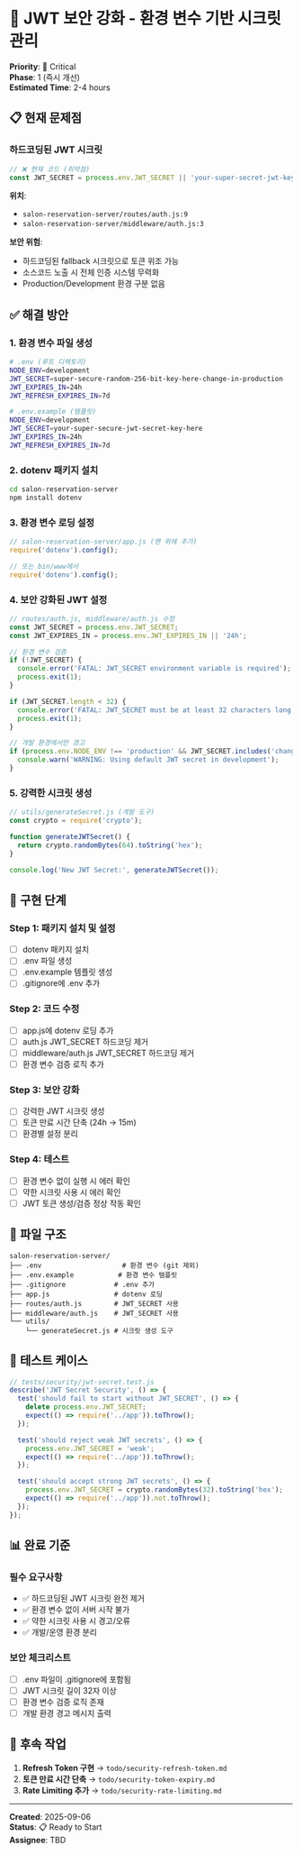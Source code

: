 # 🔐 JWT 보안 강화 - 환경 변수 기반 시크릿 관리

**Priority**: 🚨 Critical  
**Phase**: 1 (즉시 개선)  
**Estimated Time**: 2-4 hours  

## 📋 현재 문제점

### 하드코딩된 JWT 시크릿
```javascript
// ❌ 현재 코드 (취약점)
const JWT_SECRET = process.env.JWT_SECRET || 'your-super-secret-jwt-key';
```

**위치**:
- `salon-reservation-server/routes/auth.js:9`
- `salon-reservation-server/middleware/auth.js:3`

**보안 위험**:
- 하드코딩된 fallback 시크릿으로 토큰 위조 가능
- 소스코드 노출 시 전체 인증 시스템 무력화
- Production/Development 환경 구분 없음

## ✅ 해결 방안

### 1. 환경 변수 파일 생성

```bash
# .env (루트 디렉토리)
NODE_ENV=development
JWT_SECRET=super-secure-random-256-bit-key-here-change-in-production
JWT_EXPIRES_IN=24h
JWT_REFRESH_EXPIRES_IN=7d

# .env.example (템플릿)
NODE_ENV=development
JWT_SECRET=your-super-secure-jwt-secret-key-here
JWT_EXPIRES_IN=24h
JWT_REFRESH_EXPIRES_IN=7d
```

### 2. dotenv 패키지 설치
```bash
cd salon-reservation-server
npm install dotenv
```

### 3. 환경 변수 로딩 설정

```javascript
// salon-reservation-server/app.js (맨 위에 추가)
require('dotenv').config();

// 또는 bin/www에서
require('dotenv').config();
```

### 4. 보안 강화된 JWT 설정

```javascript
// routes/auth.js, middleware/auth.js 수정
const JWT_SECRET = process.env.JWT_SECRET;
const JWT_EXPIRES_IN = process.env.JWT_EXPIRES_IN || '24h';

// 환경 변수 검증
if (!JWT_SECRET) {
  console.error('FATAL: JWT_SECRET environment variable is required');
  process.exit(1);
}

if (JWT_SECRET.length < 32) {
  console.error('FATAL: JWT_SECRET must be at least 32 characters long');
  process.exit(1);
}

// 개발 환경에서만 경고
if (process.env.NODE_ENV !== 'production' && JWT_SECRET.includes('change-in-production')) {
  console.warn('WARNING: Using default JWT secret in development');
}
```

### 5. 강력한 시크릿 생성

```javascript
// utils/generateSecret.js (개발 도구)
const crypto = require('crypto');

function generateJWTSecret() {
  return crypto.randomBytes(64).toString('hex');
}

console.log('New JWT Secret:', generateJWTSecret());
```

## 🔧 구현 단계

### Step 1: 패키지 설치 및 설정
- [ ] dotenv 패키지 설치
- [ ] .env 파일 생성
- [ ] .env.example 템플릿 생성
- [ ] .gitignore에 .env 추가

### Step 2: 코드 수정
- [ ] app.js에 dotenv 로딩 추가
- [ ] auth.js JWT_SECRET 하드코딩 제거
- [ ] middleware/auth.js JWT_SECRET 하드코딩 제거
- [ ] 환경 변수 검증 로직 추가

### Step 3: 보안 강화
- [ ] 강력한 JWT 시크릿 생성
- [ ] 토큰 만료 시간 단축 (24h → 15m)
- [ ] 환경별 설정 분리

### Step 4: 테스트
- [ ] 환경 변수 없이 실행 시 에러 확인
- [ ] 약한 시크릿 사용 시 에러 확인
- [ ] JWT 토큰 생성/검증 정상 작동 확인

## 📁 파일 구조
```
salon-reservation-server/
├── .env                    # 환경 변수 (git 제외)
├── .env.example           # 환경 변수 템플릿
├── .gitignore            # .env 추가
├── app.js                # dotenv 로딩
├── routes/auth.js        # JWT_SECRET 사용
├── middleware/auth.js    # JWT_SECRET 사용
└── utils/
    └── generateSecret.js # 시크릿 생성 도구
```

## 🧪 테스트 케이스

```javascript
// tests/security/jwt-secret.test.js
describe('JWT Secret Security', () => {
  test('should fail to start without JWT_SECRET', () => {
    delete process.env.JWT_SECRET;
    expect(() => require('../app')).toThrow();
  });

  test('should reject weak JWT secrets', () => {
    process.env.JWT_SECRET = 'weak';
    expect(() => require('../app')).toThrow();
  });

  test('should accept strong JWT secrets', () => {
    process.env.JWT_SECRET = crypto.randomBytes(32).toString('hex');
    expect(() => require('../app')).not.toThrow();
  });
});
```

## 📊 완료 기준

### 필수 요구사항
- ✅ 하드코딩된 JWT 시크릿 완전 제거
- ✅ 환경 변수 없이 서버 시작 불가
- ✅ 약한 시크릿 사용 시 경고/오류
- ✅ 개발/운영 환경 분리

### 보안 체크리스트
- [ ] .env 파일이 .gitignore에 포함됨
- [ ] JWT 시크릿 길이 32자 이상
- [ ] 환경 변수 검증 로직 존재
- [ ] 개발 환경 경고 메시지 출력

## 🔄 후속 작업

1. **Refresh Token 구현** → `todo/security-refresh-token.md`
2. **토큰 만료 시간 단축** → `todo/security-token-expiry.md`
3. **Rate Limiting 추가** → `todo/security-rate-limiting.md`

---

**Created**: 2025-09-06  
**Status**: 📋 Ready to Start  
**Assignee**: TBD